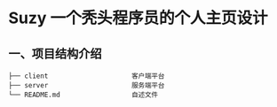 # Suzy 一个秃头程序员的个人主页设计

## 一、项目结构介绍

```
├── client                     客户端平台
├── server                     服务端平台
└── README.md                  自述文件
```
